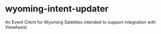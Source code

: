 # wyoming-intent-updater
An Event Client for Wyoming Satellites intended to support integration with ViewAssist
